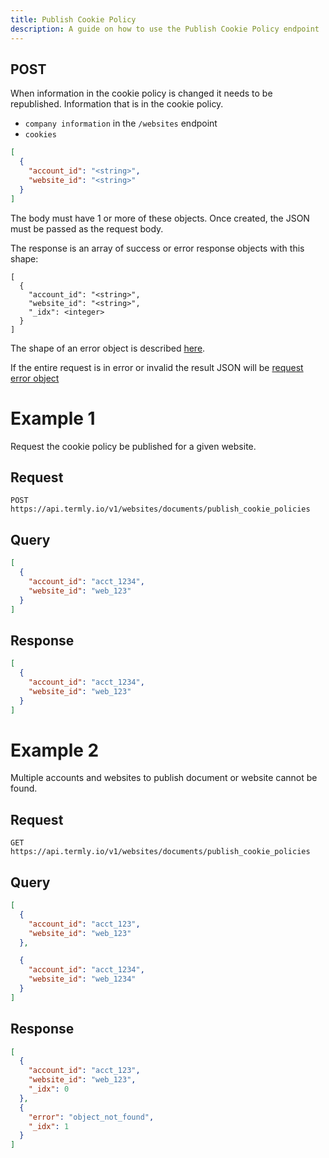 ```yaml
---
title: Publish Cookie Policy
description: A guide on how to use the Publish Cookie Policy endpoint
---
```


## POST

When information in the cookie policy is changed it needs to be republished.  Information that is in the cookie policy.

* `company information` in the `/websites` endpoint
* `cookies`

```JSON
[
  {
    "account_id": "<string>",
    "website_id": "<string>"
  }
]
```

The body must have 1 or more of these objects.  Once created, the JSON must be passed as the request body.

The response is an array of success or error response objects with this shape:

```
[
  {
    "account_id": "<string>",
    "website_id": "<string>",
    "_idx": <integer>
  }
]
```

The shape of an error object is described [here](../../other/error-object#post-put-delete-error-object).

If the entire request is in error or invalid the result JSON will be [request error object](../../other/request-errors)


# Example 1

Request the cookie policy be published for a given website.

## Request

```
POST https://api.termly.io/v1/websites/documents/publish_cookie_policies
``` 

## Query

```JSON
[
  {
    "account_id": "acct_1234",
    "website_id": "web_123"
  }
]
```

## Response

```JSON
[
  {
    "account_id": "acct_1234",
    "website_id": "web_123"
  }
]
```

# Example 2

Multiple accounts and websites to publish document or website cannot be found.

## Request

```
GET https://api.termly.io/v1/websites/documents/publish_cookie_policies
``` 

## Query

```JSON
[
  {
    "account_id": "acct_123",
    "website_id": "web_123"
  },

  {
    "account_id": "acct_1234",
    "website_id": "web_1234"
  }
]
```

## Response

```JSON
[
  {
    "account_id": "acct_123",
    "website_id": "web_123",
    "_idx": 0
  },
  {
    "error": "object_not_found",
    "_idx": 1
  }
]
```